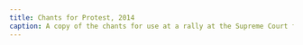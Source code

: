 ```yaml
---
title: Chants for Protest, 2014
caption: A copy of the chants for use at a rally at the Supreme Court for Burwell v. Hobby Lobby Stores, Inc. on June 30, 2014. The Court decision directly struck down the contraceptive mandate under the Patient Protection and Affordable Care Act, stating that it violated private, for-profit corporations' right to religious freedom. Courtesy of the National Museum of American History.
---
```


